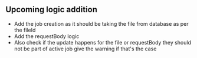 ## Upcoming logic addition
- Add the job creation as it should be taking the file from database as per the fileId 
- Add the requestBody logic 
- Also check if the update happens for the file or requestBody they should not be part of active job give the warning if that's the case